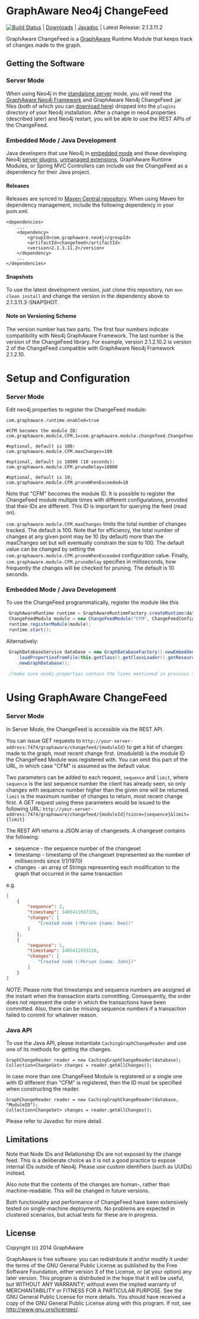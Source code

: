 GraphAware Neo4j ChangeFeed
===========================

[![Build Status](https://travis-ci.org/graphaware/neo4j-changefeed.png)](https://travis-ci.org/graphaware/neo4j-changefeed) | <a href="http://graphaware.com/downloads/" target="_blank">Downloads</a> | <a href="http://graphaware.com/site/changefeed/latest/apidocs/" target="_blank">Javadoc</a> | Latest Release: 2.1.3.11.2

GraphAware ChangeFeed is a [GraphAware](https://github.com/graphaware/neo4j-framework) Runtime Module that keeps track of changes made to the graph.

Getting the Software
--------------------

### Server Mode

When using Neo4j in the <a href="http://docs.neo4j.org/chunked/stable/server-installation.html" target="_blank">standalone server</a> mode,
you will need the <a href="https://github.com/graphaware/neo4j-framework" target="_blank">GraphAware Neo4j Framework</a> and GraphAware Neo4j ChangeFeed .jar files (both of which you can <a href="http://graphaware.com/downloads/" target="_blank">download here</a>) dropped
into the `plugins` directory of your Neo4j installation. After a change in neo4.properties (described later) and Neo4j restart, you will be able to use the REST APIs of the ChangeFeed.

### Embedded Mode / Java Development

Java developers that use Neo4j in <a href="http://docs.neo4j.org/chunked/stable/tutorials-java-embedded.html" target="_blank">embedded mode</a>
and those developing Neo4j <a href="http://docs.neo4j.org/chunked/stable/server-plugins.html" target="_blank">server plugins</a>,
<a href="http://docs.neo4j.org/chunked/stable/server-unmanaged-extensions.html" target="_blank">unmanaged extensions</a>,
GraphAware Runtime Modules, or Spring MVC Controllers can include use the ChangeFeed as a dependency for their Java project.

#### Releases

Releases are synced to <a href="http://search.maven.org/#search%7Cga%7C1%7Ca%3A%22changefeed%22" target="_blank">Maven Central repository</a>. When using Maven for dependency management, include the following dependency in your pom.xml.

    <dependencies>
        ...
        <dependency>
            <groupId>com.graphaware.neo4j</groupId>
            <artifactId>changefeed</artifactId>
            <version>2.1.3.11.2</version>
        </dependency>
        ...
    </dependencies>

#### Snapshots

To use the latest development version, just clone this repository, run `mvn clean install` and change the version in the
dependency above to 2.1.3.11.3-SNAPSHOT.

#### Note on Versioning Scheme

The version number has two parts. The first four numbers indicate compatibility with Neo4j GraphAware Framework.
 The last number is the version of the ChangeFeed library. For example, version 2.1.2.10.2 is version 2 of the ChangeFeed
 compatible with GraphAware Neo4j Framework 2.1.2.10.

Setup and Configuration
=======================

### Server Mode

Edit neo4j.properties to register the ChangeFeed module:

```
com.graphaware.runtime.enabled=true

#CFM becomes the module ID:
com.graphaware.module.CFM.1=com.graphaware.module.changefeed.ChangeFeedModuleBootstrapper

#optional, default is 100:
com.graphaware.module.CFM.maxChanges=100

#optional, default is 10000 (10 seconds):
com.graphaware.module.CFM.pruneDelay=10000

#optional, default is 10;
com.graphaware.module.CFM.pruneWhenExceeded=10
```

Note that "CFM" becomes the module ID. It is possible to register the ChangeFeed module multiple times with different
configurations, provided that their IDs are different. This ID is important for querying the feed (read on).

`com.graphaware.module.CFM.maxChanges` limits the total number of changes tracked. The default is 100.
Note that for efficiency, the total number of changes at any given point may be 10 (by default) more than the maxChanges
set but will eventually constrain the size to 100. The default value can be changed by setting the `com.graphaware.module.CFM.pruneWhenExceeded`
configuration value. Finally, `com.graphaware.module.CFM.pruneDelay` specifies in milliseconds, how frequently the changes
 will be checked for pruning. The default is 10 seconds.

### Embedded Mode / Java Development

To use the ChangeFeed programmatically, register the module like this

```java
 GraphAwareRuntime runtime = GraphAwareRuntimeFactory.createRuntime(database);  //where database is an instance of GraphDatabaseService
 ChangeFeedModule module = new ChangeFeedModule("CFM", ChangeFeedConfiguration.defaultConfiguration(), database);
 runtime.registerModule(module);
 runtime.start();
```

Alternatively:
```java
 GraphDatabaseService database = new GraphDatabaseFactory().newEmbeddedDatabaseBuilder(pathToDb)
    .loadPropertiesFromFile(this.getClass().getClassLoader().getResource("neo4j.properties").getPath())
    .newGraphDatabase();
 
 //make sure neo4j.properties contain the lines mentioned in previous section
```

Using GraphAware ChangeFeed
===========================

### Server Mode

In Server Mode, the ChangeFeed is accessible via the REST API.

You can issue GET requests to `http://your-server-address:7474/graphaware/changefeed/{moduleId}` to get a list of changes
made to the graph, most recent change first. {moduleId} is the module ID the ChangeFeed Module was registered with. You
can omit this part of the URL, in which case "CFM" is assumed as the default value.

 Two parameters can be added to each request, `sequence` and `limit`, where `sequence` is the last sequence number the client
 has already seen, so only changes with sequence number higher than the given one will be returned. `limit` is the maximum
 number of changes to return, most recent change first. A GET request using these parameters would be issued to the following
 URL: `http://your-server-address:7474/graphaware/changefeed/{moduleId}?since={sequence}&limit={limit}`

The REST API returns a JSON array of changesets. A changeset contains the following:

* sequence - the sequence number of the changeset
* timestamp - timestamp of the changeset (represented as the number of milliseconds since 1/1/1970)
* changes - an array of Strings representing each modification to the graph that occurred in the same transaction

e.g.
```json
[
    {
        "sequence": 2,
        "timestamp": 1405411937335,
        "changes": [
            "Created node (:Person {name: Doe})"
        ]
    },
    {
        "sequence": 1,
        "timestamp": 1405411933210,
        "changes": [
            "Created node (:Person {name: John})"
        ]
    }
]
```

*NOTE*: Please note that timestamps and sequence numbers are assigned at the instant when the transaction starts committing.
Consequently, the order does not represent the order in which the transactions have been committed. Also, there can
be missing sequence numbers if a transaction failed to commit for whatever reason.

### Java API

To use the Java API, please instantiate `CachingGraphChangeReader` and use one of its methods for getting the changes.

```
GraphChangeReader reader = new CachingGraphChangeReader(database);
Collection<ChangeSet> changes = reader.getAllChanges();
```

In case more than one ChangeFeed Module is registered or a single one with ID different than "CFM" is registered, then
the ID must be specified when constructing the reader.

```
GraphChangeReader reader = new CachingGraphChangeReader(database, "ModuleID");
Collection<ChangeSet> changes = reader.getAllChanges();
```

Please refer to Javadoc for more detail.

Limitations
-----------

Note that Node IDs and Relationship IDs are not exposed by the change feed. This is a deliberate choice as it is not a
good practice to expose internal IDs outside of Neo4j. Please use custom identifiers (such as UUIDs) instead.

Also note that the contents of the changes are human-, rather than machine-readable. This will be changed in future
versions.

Both functionality and performance of ChangeFeed have been extensively tested on single-machine deployments. No problems
are expected in clustered scenarios, but actual tests for these are in progress.

License
-------

Copyright (c) 2014 GraphAware

GraphAware is free software: you can redistribute it and/or modify it under the terms of the GNU General Public License
as published by the Free Software Foundation, either version 3 of the License, or (at your option) any later version.
This program is distributed in the hope that it will be useful, but WITHOUT ANY WARRANTY; without even the implied
warranty of MERCHANTABILITY or FITNESS FOR A PARTICULAR PURPOSE. See the GNU General Public License for more details.
You should have received a copy of the GNU General Public License along with this program.
If not, see <http://www.gnu.org/licenses/>.
